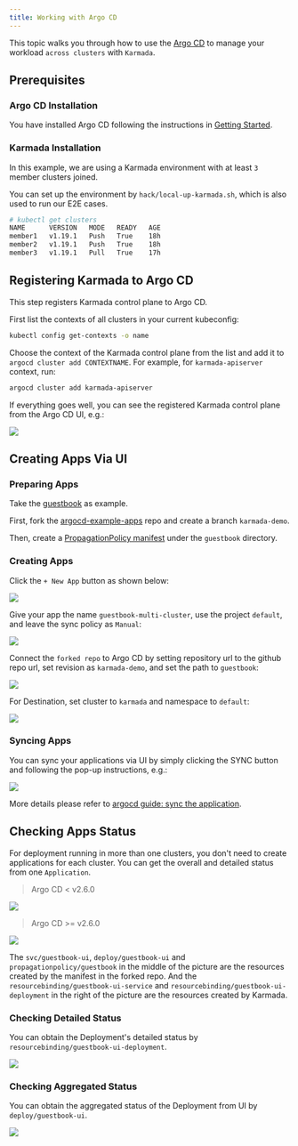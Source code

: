 ```yaml
---
title: Working with Argo CD
---
```


This topic walks you through how to use the [Argo CD](https://github.com/argoproj/argo-cd/) to manage your workload
`across clusters` with `Karmada`.

## Prerequisites
### Argo CD Installation
You have installed Argo CD following the instructions in [Getting Started](https://argo-cd.readthedocs.io/en/stable/getting_started/#getting-started).

### Karmada Installation
In this example, we are using a Karmada environment with at least `3` member clusters joined.

You can set up the environment by `hack/local-up-karmada.sh`, which is also used to run our E2E cases.

```bash
# kubectl get clusters
NAME      VERSION   MODE   READY   AGE
member1   v1.19.1   Push   True    18h
member2   v1.19.1   Push   True    18h
member3   v1.19.1   Pull   True    17h
```

## Registering Karmada to Argo CD
This step registers Karmada control plane to Argo CD.

First list the contexts of all clusters in your current kubeconfig:
```bash
kubectl config get-contexts -o name
```

Choose the context of the Karmada control plane from the list and add it to `argocd cluster add CONTEXTNAME`.
For example, for `karmada-apiserver` context, run:
```bash
argocd cluster add karmada-apiserver
```

If everything goes well, you can see the registered Karmada control plane from the Argo CD UI, e.g.:

![](../../resources/userguide/cicd/argocd/argocd-register-karmada.png)

## Creating Apps Via UI

### Preparing Apps
Take the [guestbook](https://github.com/argoproj/argocd-example-apps/tree/53e28ff20cc530b9ada2173fbbd64d48338583ba/guestbook)
as example.

First, fork the [argocd-example-apps](https://github.com/argoproj/argocd-example-apps) repo and create a branch
`karmada-demo`.

Then, create a [PropagationPolicy manifest](https://github.com/RainbowMango/argocd-example-apps/blob/e499ea5c6f31b665366bfbe5161737dc8723fb3b/guestbook/propagationpolicy.yaml) under the `guestbook` directory.

### Creating Apps

Click the `+ New App` button as shown below:

![](../../resources/userguide/cicd/argocd/argocd-new-app.png)

Give your app the name `guestbook-multi-cluster`, use the project `default`, and leave the sync policy as `Manual`:

![](../../resources/userguide/cicd/argocd/argocd-new-app-name.png)

Connect the `forked repo` to Argo CD by setting repository url to the github repo url, set revision as `karmada-demo`,
and set the path to `guestbook`:

![](../../resources/userguide/cicd/argocd/argocd-new-app-repo.png)

For Destination, set cluster to `karmada` and namespace to `default`:

![](../../resources/userguide/cicd/argocd/argocd-new-app-cluster.png)

### Syncing Apps
You can sync your applications via UI by simply clicking the SYNC button and following the pop-up instructions, e.g.:

![](../../resources/userguide/cicd/argocd/argocd-sync-apps.png)

More details please refer to [argocd guide: sync the application](https://argo-cd.readthedocs.io/en/stable/getting_started/#7-sync-deploy-the-application).

## Checking Apps Status
For deployment running in more than one clusters, you don't need to create applications for each
cluster. You can get the overall and detailed status from one `Application`.
> Argo CD < v2.6.0

![](../../resources/userguide/cicd/argocd/argocd-status-overview.png)

> Argo CD >= v2.6.0

![](../../resources/userguide/cicd/argocd/argocd-2.6.0-status-overview.png)

The `svc/guestbook-ui`, `deploy/guestbook-ui` and `propagationpolicy/guestbook` in the middle of the picture are the
resources created by the manifest in the forked repo. And the `resourcebinding/guestbook-ui-service` and
`resourcebinding/guestbook-ui-deployment` in the right of the picture are the resources created by Karmada.

### Checking Detailed Status
You can obtain the Deployment's detailed status by `resourcebinding/guestbook-ui-deployment`.

![](../../resources/userguide/cicd/argocd/argocd-status-resourcebinding.png)

### Checking Aggregated Status
You can obtain the aggregated status of the Deployment from UI by `deploy/guestbook-ui`.

![](../../resources/userguide/cicd/argocd/argocd-status-aggregated.png)